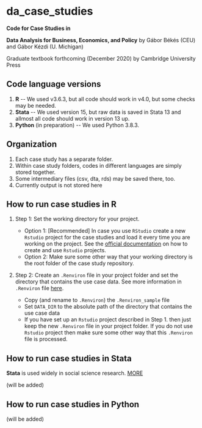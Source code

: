 # da_case_studies
**Code for Case Studies in**

**Data Analysis for Business, Economics, and Policy** by Gábor Békés (CEU) and Gábor Kézdi (U. Michigan) 

Graduate textbook forthcoming (December 2020) by Cambridge University Press

## Code language versions
1. **R** -- We used v3.6.3, but all code should work in v4.0, but some checks may be needed.
2. **Stata** -- We used version 15, but raw data is saved in Stata 13 and allmost all code should work in version 13 up.
3. **Python** (in preparation) -- We used Python 3.8.3.


## Organization
1. Each case study has a separate folder.
2. Within case study folders, codes in different languages are simply stored together. 
3. Some intermediary files (csv, dta, rds) may be saved there, too. 
4. Currently output is not stored here 

## How to run case studies in R

1. Step 1: Set the working directory for your project.

	- Option 1: [Recommended] In case you use `RStudio` create a new `Rstudio` project for the case studies and load it every time you are working on the project. See the [official documentation](https://support.rstudio.com/hc/en-us/articles/200526207-Using-Projects) on how to create and use `Rstudio` projects. 
	- Option 2: Make sure some other way that your working directory is the root folder of the case study repository.

2. Step 2: Create an `.Renviron` file in your project folder and set the directory that contains the use case data. See more information in `.Renviron` file [here](https://cran.r-project.org/web/packages/startup/vignettes/startup-intro.html). 
	- Copy (and rename to `.Renviron`) the `.Renviron_sample` file
	- Set `DATA_DIR` to the absolute path of the directory that contains the use case data
	- If you have set up an `Rstudio` project described in Step 1. then just keep the new `.Renviron` file in your project folder. If you do not use `Rstudio` project then make sure some other way that this `.Renviron` file is processed.

## How to run case studies in Stata

**Stata** is used widely in social science research. [MORE](https://www.stata.com/why-use-stata/)

(will be added)

## How to run case studies in Python

(will be added)

